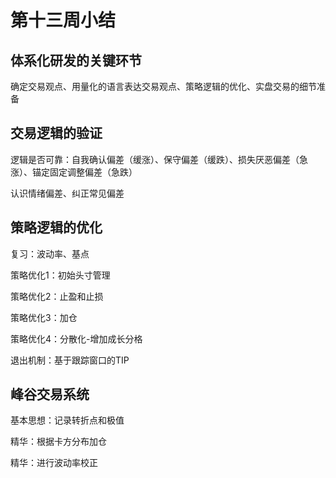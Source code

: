 # 第十三周小结

## 体系化研发的关键环节

确定交易观点、用量化的语言表达交易观点、策略逻辑的优化、实盘交易的细节准备

## 交易逻辑的验证

逻辑是否可靠：自我确认偏差（缓涨）、保守偏差（缓跌）、损失厌恶偏差（急涨）、锚定固定调整偏差（急跌）

认识情绪偏差、纠正常见偏差

## 策略逻辑的优化

复习：波动率、基点

策略优化1：初始头寸管理

策略优化2：止盈和止损

策略优化3：加仓

策略优化4：分散化-增加成长分格

退出机制：基于跟踪窗口的TIP

## 峰谷交易系统

基本思想：记录转折点和极值

精华：根据卡方分布加仓

精华：进行波动率校正